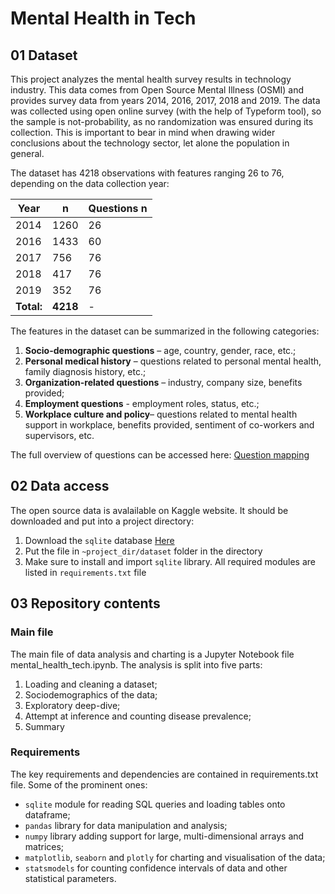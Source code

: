 # Mental Health in Tech

## 01 Dataset

This project analyzes the mental health survey results in technology industry. This data comes from Open Source Mental Illness (OSMI) and provides survey data from years 2014, 2016, 2017, 2018 and 2019. The data was collected using open online survey (with the help of Typeform tool), so the sample is not-probability, as no randomization was ensured during its collection. This is important to bear in mind when drawing wider conclusions about the technology sector, let alone the population in general.

The dataset has 4218 observations with features ranging 26 to 76, depending on the data collection year:

| Year | n | Questions n |
|------|------| ---------|
| 2014 | 1260 | 26 |
| 2016 | 1433 | 60 |
| 2017 | 756 | 76 |
| 2018 | 417 | 76 |
| 2019 | 352 | 76 |
|__Total:__| __4218__| - |

The features in the dataset can be summarized in the following categories:

1. __Socio-demographic questions__ – age, country, gender, race, etc.;
2. __Personal medical history__ – questions related to personal mental health, family diagnosis history, etc.;
3. __Organization-related questions__ – industry, company size, benefits provided;
4. __Employment questions__ - employment roles, status, etc.;
5. __Workplace culture and policy__– questions related to mental health support in workplace, benefits provided, sentiment of co-workers and supervisors, etc.

The full overview of questions can be accessed here: [Question mapping](https://scientific-splash-c94.notion.site/Questionnaire-mapping-ad670f918ad745e89362b8475181b5ba?pvs=4)

## 02 Data access 

The open source data is avalailable on Kaggle website. It should be downloaded and put into a project directory:

1. Download the `sqlite` database  [Here](https://www.kaggle.com/datasets/anth7310/mental-health-in-the-tech-industry)
2. Put the file in `~project_dir/dataset` folder in the directory
3. Make sure to install and import `sqlite` library. All required modules are listed in `requirements.txt` file

## 03 Repository contents

### Main file
The main file of data analysis and charting is a Jupyter Notebook file mental_health_tech.ipynb. The analysis is split into five parts:

1. Loading and cleaning a dataset;
2. Sociodemographics of the data;
3. Exploratory deep-dive;
4. Attempt at inference and counting disease prevalence;
5. Summary

### Requirements

The key requirements and dependencies are contained in requirements.txt file. Some of the prominent ones:

- `sqlite` module for reading SQL queries and loading tables onto dataframe;
- `pandas` library for data manipulation and analysis;
- `numpy` library adding support for large, multi-dimensional arrays and matrices;
- `matplotlib`, `seaborn` and `plotly` for charting and visualisation of the data;
- `statsmodels` for counting confidence intervals of data and other statistical parameters.